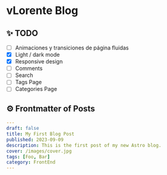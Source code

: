 # vLorente Blog

## ✨ TODO

- [ ] Animaciones y transiciones de página fluidas
- [x] Light / dark mode
- [x] Responsive design
- [ ] Comments
- [ ] Search
- [ ] Tags Page
- [ ] Categories Page

## ⚙️ Frontmatter of Posts

```yaml
---
draft: false
title: My First Blog Post
published: 2023-09-09
description: This is the first post of my new Astro blog.
cover: /images/cover.jpg
tags: [Foo, Bar]
category: FrontEnd
---
```
